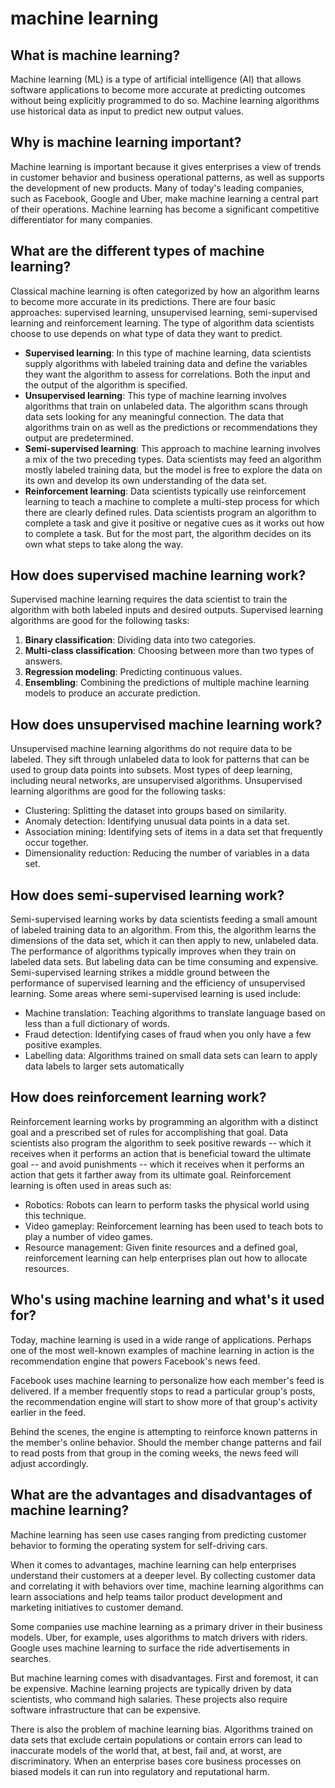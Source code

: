 # machine learning

## What is machine learning?

Machine learning (ML) is a type of artificial intelligence (AI) that allows software applications to become more accurate at predicting outcomes without being explicitly programmed to do so. Machine learning algorithms use historical data as input to predict new output values.

## Why is machine learning important?

Machine learning is important because it gives enterprises a view of trends in customer behavior and business operational patterns, as well as supports the development of new products. Many of today's leading companies, such as Facebook, Google and Uber, make machine learning a central part of their operations. Machine learning has become a significant competitive differentiator for many companies.

## What are the different types of machine learning?

Classical machine learning is often categorized by how an algorithm learns to become more accurate in its predictions. There are four basic approaches: supervised learning, unsupervised learning, semi-supervised learning and reinforcement learning. The type of algorithm data scientists choose to use depends on what type of data they want to predict.

* **Supervised learning**: In this type of machine learning, data scientists supply algorithms with labeled training data and define the variables they want the algorithm to assess for correlations. Both the input and the output of the algorithm is specified.
* **Unsupervised learning**: This type of machine learning involves algorithms that train on unlabeled data. The algorithm scans through data sets looking for any meaningful connection. The data that algorithms train on as well as the predictions or recommendations they output are predetermined.
* **Semi-supervised learning**: This approach to machine learning involves a mix of the two preceding types. Data scientists may feed an algorithm mostly labeled training data, but the model is free to explore the data on its own and develop its own understanding of the data set.
* **Reinforcement learning**: Data scientists typically use reinforcement learning to teach a machine to complete a multi-step process for which there are clearly defined rules. Data scientists program an algorithm to complete a task and give it positive or negative cues as it works out how to complete a task. But for the most part, the algorithm decides on its own what steps to take along the way.

## How does supervised machine learning work?
Supervised machine learning requires the data scientist to train the algorithm with both labeled inputs and desired outputs. Supervised learning algorithms are good for the following tasks:

1. **Binary classification**: Dividing data into two categories.
2. **Multi-class classification**: Choosing between more than two types of answers.
3. **Regression modeling**: Predicting continuous values.
4. **Ensembling**: Combining the predictions of multiple machine learning models to produce an accurate prediction.

## How does unsupervised machine learning work?

Unsupervised machine learning algorithms do not require data to be labeled. They sift through unlabeled data to look for patterns that can be used to group data points into subsets. Most types of deep learning, including neural networks, are unsupervised algorithms. Unsupervised learning algorithms are good for the following tasks:


* Clustering: Splitting the dataset into groups based on similarity.
* Anomaly detection: Identifying unusual data points in a data set.
* Association mining: Identifying sets of items in a data set that frequently occur together.
* Dimensionality reduction: Reducing the number of variables in a data set.

## How does semi-supervised learning work?

Semi-supervised learning works by data scientists feeding a small amount of labeled training data to an algorithm. From this, the algorithm learns the dimensions of the data set, which it can then apply to new, unlabeled data. The performance of algorithms typically improves when they train on labeled data sets. But labeling data can be time consuming and expensive. Semi-supervised learning strikes a middle ground between the performance of supervised learning and the efficiency of unsupervised learning. Some areas where semi-supervised learning is used include:

* Machine translation: Teaching algorithms to translate language based on less than a full dictionary of words.
* Fraud detection: Identifying cases of fraud when you only have a few positive examples.
* Labelling data: Algorithms trained on small data sets can learn to apply data labels to larger sets automatically

## How does reinforcement learning work?
Reinforcement learning works by programming an algorithm with a distinct goal and a prescribed set of rules for accomplishing that goal. Data scientists also program the algorithm to seek positive rewards -- which it receives when it performs an action that is beneficial toward the ultimate goal -- and avoid punishments -- which it receives when it performs an action that gets it farther away from its ultimate goal. Reinforcement learning is often used in areas such as:

* Robotics: Robots can learn to perform tasks the physical world using this technique.
* Video gameplay: Reinforcement learning has been used to teach bots to play a number of video games.
* Resource management: Given finite resources and a defined goal, reinforcement learning can help enterprises plan out how to allocate resources.

## Who's using machine learning and what's it used for?
Today, machine learning is used in a wide range of applications. Perhaps one of the most well-known examples of machine learning in action is the recommendation engine that powers Facebook's news feed.

Facebook uses machine learning to personalize how each member's feed is delivered. If a member frequently stops to read a particular group's posts, the recommendation engine will start to show more of that group's activity earlier in the feed.

Behind the scenes, the engine is attempting to reinforce known patterns in the member's online behavior. Should the member change patterns and fail to read posts from that group in the coming weeks, the news feed will adjust accordingly.


## What are the advantages and disadvantages of machine learning?
Machine learning has seen use cases ranging from predicting customer behavior to forming the operating system for self-driving cars.

When it comes to advantages, machine learning can help enterprises understand their customers at a deeper level. By collecting customer data and correlating it with behaviors over time, machine learning algorithms can learn associations and help teams tailor product development and marketing initiatives to customer demand.

Some companies use machine learning as a primary driver in their business models. Uber, for example, uses algorithms to match drivers with riders. Google uses machine learning to surface the ride advertisements in searches.

But machine learning comes with disadvantages. First and foremost, it can be expensive. Machine learning projects are typically driven by data scientists, who command high salaries. These projects also require software infrastructure that can be expensive.

There is also the problem of machine learning bias. Algorithms trained on data sets that exclude certain populations or contain errors can lead to inaccurate models of the world that, at best, fail and, at worst, are discriminatory. When an enterprise bases core business processes on biased models it can run into regulatory and reputational harm.

